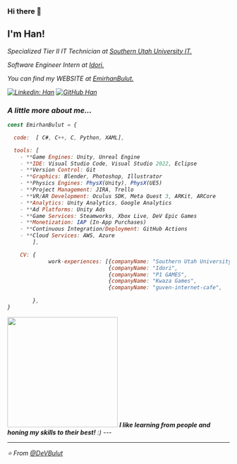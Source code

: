 ### Hi there 👋

<h2> I'm Han!</h2>
<p><em>Specialized Tier II IT Technician at <a href="https://www.suu.edu/it/">Southern Utah University IT.</a>
<p><em>Software Engineer Intern at <a href="https://idori.com/pages/about-us">Idori.</a>
<p><em>You can find my WEBSITE at <a href="https://emirhanbulut.com/">EmirhanBulut.</a>
</em></p>  

[![Linkedin: Han](https://img.shields.io/badge/-EmirhanBulut-blue?style=flat-square&logo=Linkedin&logoColor=white&link=https://www.linkedin.com/in/ashif-zafar-70618434/)](https://www.linkedin.com/in/emirhan-bulut/)
[![GitHub Han](https://img.shields.io/github/followers/DeVBulut?label=follow&style=social)](https://github.com/DeVBulut)


### A little more about me...  

```javascript
const EmirhanBulut = {

  code:  [ C#, C++, C, Python, XAML],

  tools: [
    - **Game Engines: Unity, Unreal Engine
    - **IDE: Visual Studio Code, Visual Studio 2022, Eclipse
    - **Version Control: Git
    - **Graphics: Blender, Photoshop, Illustrator
    - **Physics Engines: PhysX(Unity), PhysX(UE5)
    - **Project Management: JIRA, Trello
    - **VR/AR Development: Oculus SDK, Meta Quest 3, ARKit, ARCore
    - **Analytics: Unity Analytics, Google Analytics
    - **Ad Platforms: Unity Ads
    - **Game Services: Steamworks, Xbox Live, DeV Epic Games
    - **Monetization: IAP (In-App Purchases)
    - **Continuous Integration/Deployment: GitHub Actions
    - **Cloud Services: AWS, Azure
        ],

    CV: {
             work-experiences: [{companyName: "Southern Utah University", role: "Senior IT Technician (current)"},
                                {companyName: "Idori",                    role: "Software Engineer Intern"},
                                {companyName: "P1 GAMES",                 role: "Lead Software Programmer"},
                                {companyName: "Kwaza Games",              role: "Unity Developer Intern"},
                                {companyName: "guven-internet-cafe",      role: "Hardware Technician"},]
                                           
        },
}
```

<img src="https://media.giphy.com/media/v1.Y2lkPTc5MGI3NjExMzU3cm55eHFtem4xNXFzOWpscGNtMGZuaDJhZTI5MWUxZTI2ZnZhNSZlcD12MV9pbnRlcm5hbF9naWZfYnlfaWQmY3Q9Zw/PTBVMsYIOB0SBP4MVe/giphy-downsized-large.gif" width="250"> 
<em><b>I like learning from people and honing my skills to their best!</b> :)</em>
---
 
 ---
 ⭐️ From [@DeVBulut](https://github.com/DeVBulut)
 
 
